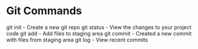 # Git Commands

git init - Create a new git repo
git status - View the changes to your project code
git add - Add files to staging area
git commit - Created a new commit with files from staging area
git log - View recent commits
